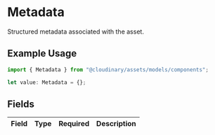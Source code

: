 # Metadata

Structured metadata associated with the asset.

## Example Usage

```typescript
import { Metadata } from "@cloudinary/assets/models/components";

let value: Metadata = {};
```

## Fields

| Field       | Type        | Required    | Description |
| ----------- | ----------- | ----------- | ----------- |